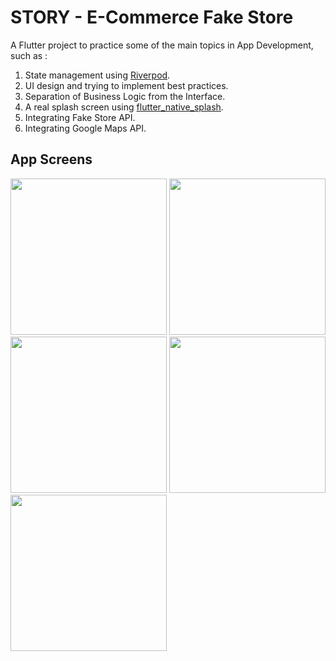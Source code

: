 # STORY - E-Commerce Fake Store

A Flutter project to practice some of the main topics in App Development, such as :
1. State management using [Riverpod](https://riverpod.dev/).
2. UI design and trying to implement best practices.
3. Separation of Business Logic from the Interface.
4. A real splash screen using [flutter_native_splash](https://pub.dev/packages/flutter_native_splash).
5. Integrating Fake Store API.
6. Integrating Google Maps API.

## App Screens

<img src="https://user-images.githubusercontent.com/49718645/182099988-dddc7f73-1122-464d-8fcb-51364a94ec95.jpg" width="250"> <img src="https://user-images.githubusercontent.com/49718645/182100139-3c270568-d31e-4894-8d3a-4c5837b88f0c.jpg" width="250">
<img src="https://user-images.githubusercontent.com/49718645/182100080-3e8c13ed-2589-4ed6-b586-9fc62469779f.jpg" width="250">
<img src="https://user-images.githubusercontent.com/49718645/182101206-6209fba3-2dc8-469d-b60a-3e4e16cb7179.jpg" width="250">
<img src="https://user-images.githubusercontent.com/49718645/182101221-fe92b715-7b67-40e9-90ab-2fdb0d2f346d.jpg" width="250">
